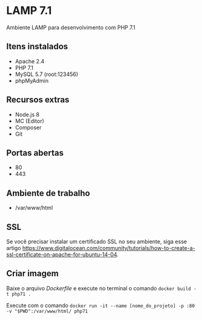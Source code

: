 # LAMP 7.1

Ambiente LAMP para desenvolvimento com PHP 7.1

## Itens instalados

- Apache 2.4
- PHP 7.1
- MySQL 5.7 (root:123456)
- phpMyAdmin

## Recursos extras

- Node.js 8
- MC (Editor)
- Composer
- Git

## Portas abertas

- 80
- 443

## Ambiente de trabalho

- /var/www/html

## SSL

Se você precisar instalar um certificado SSL no seu ambiente, siga esse artigo https://www.digitalocean.com/community/tutorials/how-to-create-a-ssl-certificate-on-apache-for-ubuntu-14-04.

## Criar imagem

Baixe o arquivo _Dockerfile_ e execute no terminal o comando `docker build -t php71 .`

Execute com o comando `docker run -it --name [nome_do_projeto] -p :80 -v "$PWD":/var/www/html/ php71`

